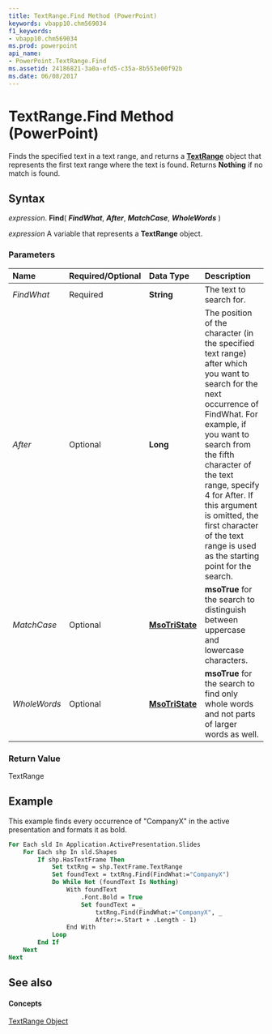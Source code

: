 ```yaml
---
title: TextRange.Find Method (PowerPoint)
keywords: vbapp10.chm569034
f1_keywords:
- vbapp10.chm569034
ms.prod: powerpoint
api_name:
- PowerPoint.TextRange.Find
ms.assetid: 24186821-3a0a-efd5-c35a-8b553e00f92b
ms.date: 06/08/2017
---
```



# TextRange.Find Method (PowerPoint)

Finds the specified text in a text range, and returns a  **[TextRange](PowerPoint.TextRange.md)** object that represents the first text range where the text is found. Returns **Nothing** if no match is found.


## Syntax

 _expression_. **Find**( **_FindWhat_**, **_After_**, **_MatchCase_**, **_WholeWords_** )

 _expression_ A variable that represents a **TextRange** object.


### Parameters



|**Name**|**Required/Optional**|**Data Type**|**Description**|
|:-----|:-----|:-----|:-----|
| _FindWhat_|Required|**String**|The text to search for.|
| _After_|Optional|**Long**|The position of the character (in the specified text range) after which you want to search for the next occurrence of FindWhat. For example, if you want to search from the fifth character of the text range, specify 4 for After. If this argument is omitted, the first character of the text range is used as the starting point for the search.|
| _MatchCase_|Optional|**[MsoTriState](http://msdn.microsoft.com/library/2036cfc9-be7d-e05c-bec7-af05e3c3c515%28Office.15%29.aspx)**|**msoTrue** for the search to distinguish between uppercase and lowercase characters.|
| _WholeWords_|Optional|**[MsoTriState](http://msdn.microsoft.com/library/2036cfc9-be7d-e05c-bec7-af05e3c3c515%28Office.15%29.aspx)**|**msoTrue** for the search to find only whole words and not parts of larger words as well.|

### Return Value

TextRange


## Example

This example finds every occurrence of "CompanyX" in the active presentation and formats it as bold.


```vb
For Each sld In Application.ActivePresentation.Slides 
    For Each shp In sld.Shapes 
        If shp.HasTextFrame Then 
            Set txtRng = shp.TextFrame.TextRange 
            Set foundText = txtRng.Find(FindWhat:="CompanyX") 
            Do While Not (foundText Is Nothing) 
                With foundText 
                    .Font.Bold = True 
                    Set foundText = _ 
                        txtRng.Find(FindWhat:="CompanyX", _ 
                        After:=.Start + .Length - 1) 
                End With 
            Loop 
        End If 
    Next 
Next
```


## See also


#### Concepts


[TextRange Object](PowerPoint.TextRange.md)

